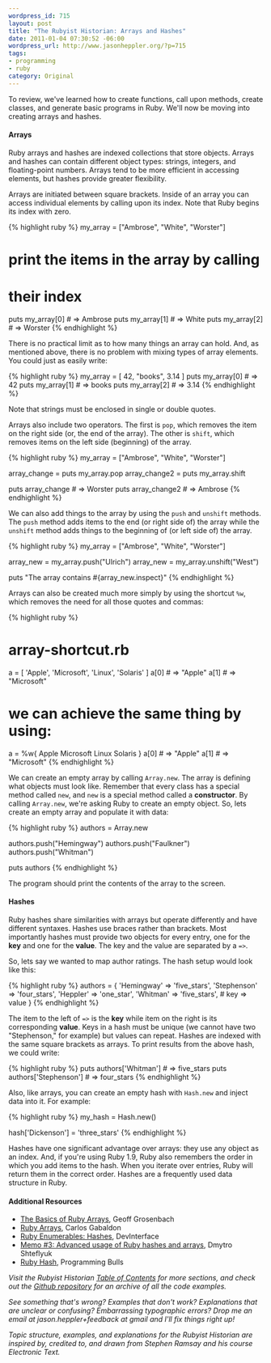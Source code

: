```yaml
---
wordpress_id: 715
layout: post
title: "The Rubyist Historian: Arrays and Hashes"
date: 2011-01-04 07:30:52 -06:00
wordpress_url: http://www.jasonheppler.org/?p=715
tags:
- programming
- ruby
category: Original
---
```

To review, we've learned how to create functions, call upon methods, create classes, and generate basic programs in Ruby.  We'll now be moving into creating arrays and hashes. <!--more-->

<h4>Arrays</h4>

Ruby arrays and hashes are indexed collections that store objects.  Arrays and hashes can contain different object types: strings, integers, and floating-point numbers.  Arrays tend to be more efficient in accessing elements, but hashes provide greater flexibility.

Arrays are initiated between square brackets.  Inside of an array you can access individual elements by calling upon its index.  Note that Ruby begins its index with zero.

{% highlight ruby %}
my_array = ["Ambrose", "White", "Worster"]

# print the items in the array by calling
# their index
puts my_array[0] # => Ambrose
puts my_array[1] # => White
puts my_array[2] # => Worster
{% endhighlight %}

There is no practical limit as to how many things an array can hold.  And, as mentioned above, there is no problem with mixing types of array elements.  You could just as easily write:

{% highlight ruby %}
my_array = [ 42, "books", 3.14 ]
puts my_array[0] # => 42
puts my_array[1] # => books
puts my_array[2] # => 3.14
{% endhighlight %}

Note that strings must be enclosed in single or double quotes.

Arrays also include two operators.  The first is <code>pop</code>, which removes the item on the right side (or, the end of the array).  The other is <code>shift</code>, which removes items on the left side (beginning) of the array.

{% highlight ruby %}
my_array = ["Ambrose", "White", "Worster"]

array_change = puts my_array.pop
array_change2 = puts my_array.shift

puts array_change # => Worster
puts array_change2 # => Ambrose
{% endhighlight %}

We can also add things to the array by using the <code>push</code> and <code>unshift</code> methods.  The <code>push</code> method adds items to the end (or right side of) the array while the <code>unshift</code> method adds things to the beginning of (or left side of) the array.

{% highlight ruby %}
my_array = ["Ambrose", "White", "Worster"]

array_new = my_array.push("Ulrich")
array_new = my_array.unshift("West")

puts "The array contains #{array_new.inspect}"
{% endhighlight %}

Arrays can also be created much more simply by using the shortcut <code>%w</code>, which removes the need for all those quotes and commas:

{% highlight ruby %}
# array-shortcut.rb

a = [ 'Apple', 'Microsoft', 'Linux', 'Solaris' ]
a[0] # => "Apple"
a[1] # => "Microsoft"

# we can achieve the same thing by using:

a = %w{ Apple Microsoft Linux Solaris }
a[0] # => "Apple"
a[1] # => "Microsoft"
{% endhighlight %}

We can create an empty array by calling <code>Array.new</code>.  The array is defining what objects must look like.  Remember that every class has a special method called <code>new</code>, and <code>new</code> is a special method called a <strong>constructor</strong>.  By calling <code>Array.new</code>, we're asking Ruby to create an empty object.  So, lets create an empty array and populate it with data:

{% highlight ruby %}
authors = Array.new

authors.push("Hemingway")
authors.push("Faulkner")
authors.push("Whitman")

puts authors
{% endhighlight %}

The program should print the contents of the array to the screen.

<h4>Hashes</h4>

Ruby hashes share similarities with arrays but operate differently and have different syntaxes.  Hashes use braces rather than brackets.  Most importantly hashes must provide two objects for every entry, one for the <strong>key</strong> and one for the <strong>value</strong>.  The key and the value are separated by a <code>=></code>.

So, lets say we wanted to map author ratings. The hash setup would look like this:

{% highlight ruby %}
authors = {
    'Hemingway'     =>   'five_stars',
    'Stephenson'    =>   'four_stars',
    'Heppler'       =>   'one_star',
    'Whitman'       =>   'five_stars',
    # key           =>    value
}
{% endhighlight %}

The item to the left of <code>=></code> is the <strong>key</strong> while item on the right is its corresponding <strong>value</strong>.  Keys in a hash must be unique (we cannot have two "Stephenson," for example) but values can repeat.  Hashes are indexed with the same square brackets as arrays.  To print results from the above hash, we could write:

{% highlight ruby %}
puts authors['Whitman'] # => five_stars
puts authors['Stephenson'] # => four_stars
{% endhighlight %}

Also, like arrays, you can create an empty hash with <code>Hash.new</code> and inject data into it.  For example:

{% highlight ruby %}
my_hash = Hash.new()

hash['Dickenson'] = 'three_stars'
{% endhighlight %}

Hashes have one significant advantage over arrays: they use any object as an index.  And, if you're using Ruby 1.9, Ruby also remembers the order in which you add items to the hash.  When you iterate over entries, Ruby will return them in the correct order.  Hashes are a frequently used data structure in Ruby.

<h4>Additional Resources</h4>
<ul>
<li><a href="http://thinkvitamin.com/code/ruby-arrays/">The Basics of Ruby Arrays</a>, Geoff Grosenbach</li>
<li><a href="http://carlosgabaldon.com/ruby/ruby-arrays/">Ruby Arrays</a>, Carlos Gabaldon</li>
<li><a href="http://blog.devinterface.com/2011/01/ruby-enumerables-hashes/">Ruby Enumerables: Hashes</a>, DevInterface</li>
<li><a href="http://kpumuk.info/ruby-on-rails/memo-3-advanced-usage-of-ruby-hashes-and-arrays/">Memo #3: Advanced usage of Ruby hashes and arrays</a>, Dmytro Shteflyuk</li>
<li><a href="http://programmingbulls.com/ruby-hash">Ruby Hash</a>, Programming Bulls</li>
</ul>

<em>Visit the Rubyist Historian <a href="http://www.jasonheppler.org/the-rubyist-historian-the-series.html">Table of Contents</a> for more sections, and check out the <a href="https://github.com/hepplerj/rubyist-historian">Github repository</a> for an archive of all the code examples.</em>

<em>See something that's wrong?  Examples that don't work?  Explanations that are unclear or confusing?  Embarrassing typographic errors?  Drop me an email at jason.heppler+feedback at gmail and I'll fix things right up!</em>

<em>Topic structure, examples, and explanations for the Rubyist Historian are inspired by, credited to, and drawn from Stephen Ramsay and his course Electronic Text.</em>
